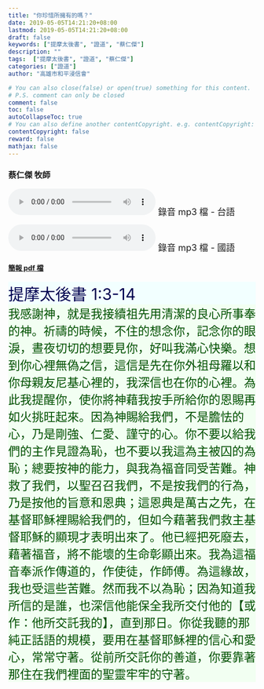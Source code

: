 ```yaml
---
title: "你珍惜所擁有的嗎？"
date: 2019-05-05T14:21:20+08:00
lastmod: 2019-05-05T14:21:20+08:00
draft: false
keywords: ["提摩太後書", "證道", "蔡仁傑"]
description: ""
tags:  ["提摩太後書", "證道", "蔡仁傑"]
categories: ["證道"]
author: "高雄市和平浸信會"

# You can also close(false) or open(true) something for this content.
# P.S. comment can only be closed
comment: false
toc: false
autoCollapseToc: true
# You can also define another contentCopyright. e.g. contentCopyright: "This is another copyright."
contentCopyright: false
reward: false
mathjax: false
---
```


### 蔡仁傑 牧師

<audio controls src="https://hbc.nctu.me/mp3-s/s20190505t.mp3"></audio><font size="4"> 錄音 mp3 檔 - 台語</font>

<audio controls src="https://hbc.nctu.me/mp3-s/s20190505c.mp3"></audio><font size="4"> 錄音 mp3 檔 - 國語</font>

#### [簡報 pdf 檔](/pdf-s/s20190505.pdf "你珍惜所擁有的嗎？")

<div style="background-color:#F2FFFF"><font size="6", color="#000050">
提摩太後書 1:3-14
</font>
</div>

<div style="background-color:#F2FFF2"><font size="5", color="005000">
我感謝神，就是我接續祖先用清潔的良心所事奉的神。祈禱的時候，不住的想念你，記念你的眼淚，晝夜切切的想要見你，好叫我滿心快樂。想到你心裡無偽之信，這信是先在你外祖母羅以和你母親友尼基心裡的，我深信也在你的心裡。為此我提醒你，使你將神藉我按手所給你的恩賜再如火挑旺起來。因為神賜給我們，不是膽怯的心，乃是剛強、仁愛、謹守的心。你不要以給我們的主作見證為恥，也不要以我這為主被囚的為恥；總要按神的能力，與我為福音同受苦難。神救了我們，以聖召召我們，不是按我們的行為，乃是按他的旨意和恩典；這恩典是萬古之先，在基督耶穌裡賜給我們的，但如今藉著我們救主基督耶穌的顯現才表明出來了。他已經把死廢去，藉著福音，將不能壞的生命彰顯出來。我為這福音奉派作傳道的，作使徒，作師傅。為這緣故，我也受這些苦難。然而我不以為恥；因為知道我所信的是誰，也深信他能保全我所交付他的【或作：他所交託我的】，直到那日。你從我聽的那純正話語的規模，要用在基督耶穌裡的信心和愛心，常常守著。從前所交託你的善道，你要靠著那住在我們裡面的聖靈牢牢的守著。
</font>
</div>